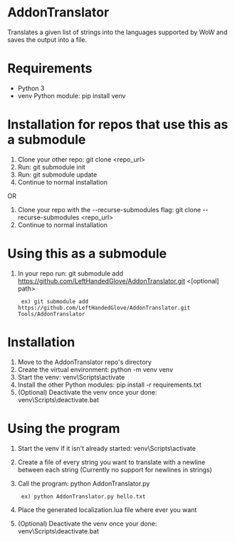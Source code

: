 # AddonTranslator
Translates a given list of strings into the languages supported by WoW and saves the output into a file.

# Requirements
* Python 3
* venv Python module: pip install venv

# Installation for repos that use this as a submodule
1) Clone your other repo: git clone <repo_url>
2) Run: git submodule init
3) Run: git submodule update
4) Continue to normal installation

OR

1) Clone your repo with the --recurse-submodules flag: git clone --recurse-submodules <repo_url>
2) Continue to normal installation

# Using this as a submodule
1) In your repo run: git submodule add https://github.com/LeftHandedGlove/AddonTranslator.git <[optional] path>

        ex) git submodule add https://github.com/LeftHandedGlove/AddonTranslator.git Tools/AddonTranslator

# Installation
1) Move to the AddonTranslator repo's directory
2) Create the virtual environment: python -m venv venv
2) Start the venv: venv\Scripts\activate
3) Install the other Python modules: pip install -r requirements.txt
4) (Optional) Deactivate the venv once your done: venv\Scripts\deactivate.bat

# Using the program
1) Start the venv if it isn't already started: venv\Scripts\activate
2) Create a file of every string you want to translate with a newline between each string (Currently no support for newlines in strings)
3) Call the program: python AddonTranslator.py <path to sstring file>

        ex) python AddonTranslator.py hello.txt
4) Place the generated localization.lua file where ever you want
5) (Optional) Deactivate the venv once your done: venv\Scripts\deactivate.bat
